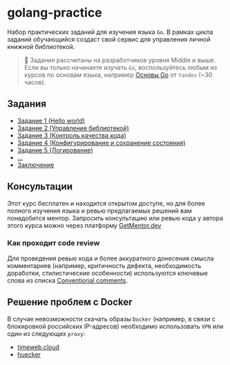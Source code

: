 # golang-practice

Набор практических заданий для изучения языка `Go`.
В рамках цикла заданий обучающийся создаст свой сервис для управления
личной книжной библиотекой.

> :construction: Задания рассчитаны на разработчиков уровня Middle и выше.
Если вы только начинаете изучать `Go`, воспользуйтесь любым из курсов по
основам языка, например [Основы Go](https://practicum.yandex.ru/go-basics/)
от `Yandex` (~30 часов).

## Задания

- [Задание 1 (Hello world)](./tasks/1.md)
- [Задание 2 (Управление библиотекой)](./tasks/2.md)
- [Задание 3 (Контроль качества кода)](./tasks/3/3.md)
- [Задание 4 (Конфигурирование и сохранение состояния)](./tasks/4.md)
- [Задание 5 (Логирование)](./tasks/5.md)
- [...]()
- [Заключение](./tasks/99.md)

## Консультации

Этот курс бесплатен и находится открытом доступе, но для более полного изучения
языка и ревью предлагаемых решений вам понадобится ментор. Запросить консультацию
или ревью кода у автора этого курса можно через платформу
[GetMentor.dev](https://getmentor.dev/mentor/aleksandr-kurbatov-3515)

### Как проходит code review

Для проведения ревью кода и более аккуратного донесения смысла комментариев
(например, критичность дефекта, необходимость доработки, стилистические
особенности) используются ключевые слова из списка
[Conventional comments](https://conventionalcomments.org/).

## Решение проблем с Docker

В случае невозможности скачать образы `Docker` (например, в связи с блокировкой
российских IP-адресов) необходимо использовать `VPN` или один из следующих
`proxy`:

- [timeweb.cloud](https://dockerhub.timeweb.cloud/)
- [huecker](https://huecker.io/)
